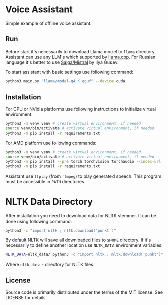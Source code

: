 # Voice Assistant

Simple example of offline voice assistant.

## Run

Before start it's necessarily to download Llama model to `llama` directory. Assistant can use any LLM's which
supported by [llama.cpp](https://github.com/ggerganov/llama.cpp). For Russian language it's better to use
[Saiga/Mistral](https://huggingface.co/IlyaGusev/saiga_mistral_7b_gguf/tree/main) by Ilya Gusev.

To start assistant with basic settings use following command:

```bash
python3 main.py "llama/model-q4_K.gguf" --device cuda
```

## Installation

For CPU or NVidia platforms use following instructions to initialize virtual environment:

```bash
python3 -m venv venv # create virtual environment, if needed
source venv/bin/activate # activate virtual environment, if needed
python3 -m pip install -r requirements.txt
```

For AMD platform use following commands:

```bash
python3 -m venv venv # create virtual environment, if needed
source venv/bin/activate # activate virtual environment, if needed
python3 -m pip install --pre torch torchvision torchaudio --index-url 'https://download.pytorch.org/whl/nightly/rocm5.7/' 
python3 -m pip install -r requirements.txt
```

Assistant use `ffplay` (from `ffmpeg`) to play generated speech. This program must be accessible in `PATH` directories.

# NLTK Data Directory

After installation you need to download data for NLTK stemmer. It can be done using following command:

```bash
python3 -c "import nltk ; nltk.download('punkt')"

```

By default NLTK will save all downloaded files to `$HOME` directory. If it's necessarily to define another location use
`NLTK_DATA` environment variables:

```bash
NLTK_DATA=nltk_data/ python3 -c "import nltk ; nltk.download('punkt')"
```

Where `nltk_data` - directory for NLTK files.

## License

Source code is primarily distributed under the terms of the MIT license. See LICENSE for details.
